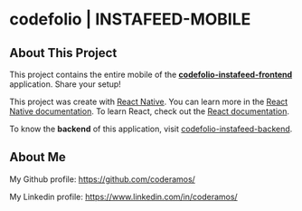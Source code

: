 # codefolio | INSTAFEED-MOBILE

<!-- ![codefolio-instafeed-demo](./public/codefolio-instafeed-demo.png) -->

## About This Project

This project contains the entire mobile of the **[codefolio-instafeed-frontend](https://github.com/coderamos/codefolio-instafeed-frontend)** application. Share your setup!

This project was create with [React Native](https://facebook.github.io/react-native/). You can learn more in the [React Native documentation](https://facebook.github.io/react-native/docs/getting-started). To learn React, check out the [React documentation](https://reactjs.org/).

To know the **backend** of this application, visit [codefolio-instafeed-backend](https://github.com/coderamos/codefolio-instafeed-backend).

<!-- ## Avaliable Scripts

### Run Project

In the project directory, you can run:

```
yarn install
```

and

```
yarn dev
```

Learn how to install `yarn` through the [official documentation](https://yarnpkg.com/pt-BR/docs/install).

Run the app in the development mode by opening [http://localhost:3000](http://localhost:3000) to view it in the browser.

The page will reload if you make edits. You will also see any lint errors in the console.

## Tecnologies Used

#### Axios

> To make queries on external API's.

#### Node Sass

> To allow me to natively compile `.scss` files.

#### React Router Dom

> To manage the application routing system.

#### Socket.io

> To communicate backend with the frontend in real-time. -->

## About Me

My Github profile: https://github.com/coderamos/

My Linkedin profile: https://www.linkedin.com/in/coderamos/
